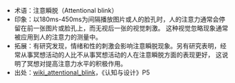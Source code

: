 + 术语：注意瞬脱（Attentional blink）
+ 印象：以180ms-450ms为间隔播放图片或人的脸孔时，人的注意力通常会停留在前一张图片或脸孔上，而无视后一张的视觉刺激。
这种视觉忽略现象通常被应用到人的注意力的测量中。
+ 拓展：有研究发现，情绪和性的刺激会影响注意瞬脱现象。另有研究表明，经常从事冥想活动的人比不从事冥想活动的人在注意瞬脱方面的表现更好，
这说明了冥想对提高注意力水平的积极作用。
+ 出处：[wiki_attentional_blink](https://en.wikipedia.org/wiki/Attentional_blink)，《认知与设计》P5
